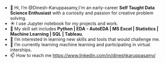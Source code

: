 - 👋 Hi, I’m @Dinesh-Karuppasamy,I'm an early-career **Self Taught Data Science Enthusiast** with a curiosity and passion for creative problem solving. 
- ☀️ I use Jupyter notebook for my projects and work.
- 🤹 My skill set includes **Python | EDA - AutoEDA | MS Excel | Statistics | Machine Learning | SQL | Tableau**.
- 👀 I’m interested in learning new skills and tools that would challenge me.
- 🌱 I’m currently learning machine learning and participating in virtual interships.
- 📫 How to reach me https://www.linkedin.com/in/dineshkaruppasamy/

<!---
Dinesh-Karuppasamy/Dinesh-Karuppasamy is a ✨ special ✨ repository because its `README.md` (this file) appears on your GitHub profile.
You can click the Preview link to take a look at your changes.
--->

